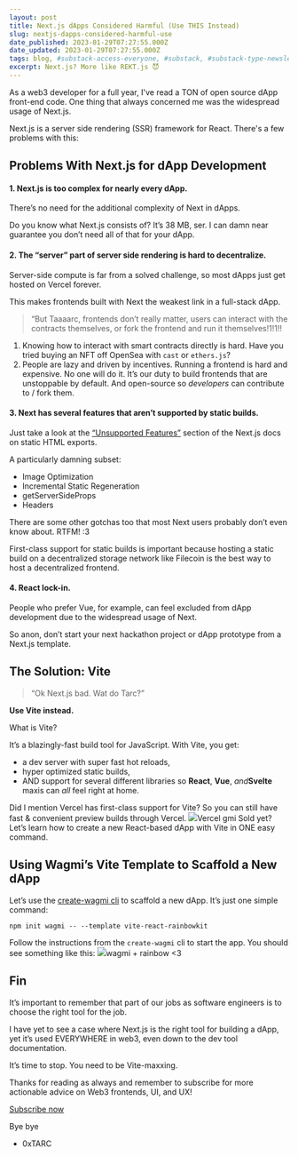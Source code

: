 ```yaml
---
layout: post
title: Next.js dApps Considered Harmful (Use THIS Instead)
slug: nextjs-dapps-considered-harmful-use
date_published: 2023-01-29T07:27:55.000Z
date_updated: 2023-01-29T07:27:55.000Z
tags: blog, #substack-access-everyone, #substack, #substack-type-newsletter, #Import 2023-11-08 02:56
excerpt: Next.js? More like REKT.js 😈
---
```


As a web3 developer for a full year, I've read a TON of open source dApp front-end code. One thing that always concerned me was the widespread usage of Next.js.

Next.js is a server side rendering (SSR) framework for React. There's a few problems with this:

## **Problems With Next.js for dApp Development**

#### **1. Next.js is too complex for nearly every dApp.**

There’s no need for the additional complexity of Next in dApps.

Do you know what Next.js consists of? It’s 38 MB, ser. I can damn near guarantee you don’t need all of that for your dApp.

#### **2. The “server” part of server side rendering is hard to decentralize.**

Server-side compute is far from a solved challenge, so most dApps just get hosted on Vercel forever.

This makes frontends built with Next the weakest link in a full-stack dApp.

> “But Taaaarc, frontends don’t really matter, users can interact with the contracts themselves, or fork the frontend and run it themselves!1!1!!

1. Knowing how to interact with smart contracts directly is hard. Have you tried buying an NFT off OpenSea with `cast` or `ethers.js`?
2. People are lazy and driven by incentives. Running a frontend is hard and expensive. No one will do it. It’s our duty to build frontends that are unstoppable by default. And open-source so *developers* can contribute to / fork them.

#### **3. Next has several features that aren’t supported by static builds.**

Just take a look at the [“Unsupported Features”](https://nextjs.org/docs/advanced-features/static-html-export#unsupported-features) section of the Next.js docs on static HTML exports.

A particularly damning subset:

- Image Optimization
- Incremental Static Regeneration
- getServerSideProps
- Headers

There are some other gotchas too that most Next users probably don’t even know about. RTFM! :3

First-class support for static builds is important because hosting a static build on a decentralized storage network like Filecoin is the best way to host a decentralized frontend.

#### **4. React lock-in.**

People who prefer Vue, for example, can feel excluded from dApp development due to the widespread usage of Next.

So anon, don’t start your next hackathon project or dApp prototype from a Next.js template.

## The Solution: Vite

> “Ok Next.js bad. Wat do Tarc?”

**Use Vite instead.**

What is Vite?

It’s a blazingly-fast build tool for JavaScript. With Vite, you get:

- a dev server with super fast hot reloads,
- hyper optimized static builds,
- AND support for several different libraries so **React**, **Vue**, *and***Svelte** maxis can *all* feel right at home.

Did I mention Vercel has first-class support for Vite? So you can still have fast & convenient preview builds through Vercel.
![](__GHOST_URL__/content/images/image/fetch/f_auto,q_auto:good,fl_progressive:steep/https-3a-2f-2fsubstack-post-media.s3.amazonaws.com-2fpublic-2fimages-2fb6ef5a8b-4600-4a3a-9fcb-8b3cbc331ea9_2762x1442.png)Vercel gmi
Sold yet? Let’s learn how to create a new React-based dApp with Vite in ONE easy command.

## **Using Wagmi’s Vite Template to Scaffold a New dApp**

Let’s use the [create-wagmi cli](https://wagmi.sh/cli/create-wagmi) to scaffold a new dApp. It’s just one simple command:

    npm init wagmi -- --template vite-react-rainbowkit

Follow the instructions from the `create-wagmi` cli to start the app. You should see something like this:
![](https://substackcdn.com/image/fetch/f_auto,q_auto:good,fl_progressive:steep/https%3A%2F%2Fsubstack-post-media.s3.amazonaws.com%2Fpublic%2Fimages%2F889302f3-be3b-485d-a4ff-59be5aefc274_1108x720.gif)wagmi + rainbow <3
## **Fin**

It’s important to remember that part of our jobs as software engineers is to choose the right tool for the job.

I have yet to see a case where Next.js is the right tool for building a dApp, yet it’s used EVERYWHERE in web3, even down to the dev tool documentation.

It’s time to stop. You need to be Vite-maxxing.

Thanks for reading as always and remember to subscribe for more actionable advice on Web3 frontends, UI, and UX!

[Subscribe now](#/portal/signup)

Bye bye

- 0xTARC
